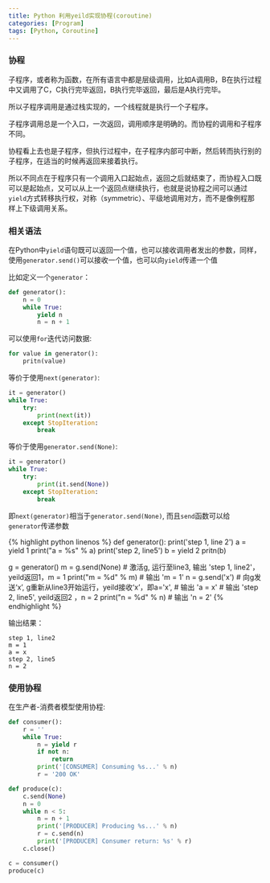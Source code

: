 ```yaml
---
title: Python 利用yeild实现协程(coroutine)
categories: [Program]
tags: [Python, Coroutine]
---
```


### 协程

子程序，或者称为函数，在所有语言中都是层级调用，比如A调用B，B在执行过程中又调用了C，C执行完毕返回，B执行完毕返回，最后是A执行完毕。

所以子程序调用是通过栈实现的，一个线程就是执行一个子程序。

子程序调用总是一个入口，一次返回，调用顺序是明确的。而协程的调用和子程序不同。

协程看上去也是子程序，但执行过程中，在子程序内部可中断，然后转而执行别的子程序，在适当的时候再返回来接着执行。

所以不同点在于程序只有一个调用入口起始点，返回之后就结束了，而协程入口既可以是起始点，又可以从上一个返回点继续执行，也就是说协程之间可以通过`yield`方式转移执行权，对称（symmetric）、平级地调用对方，而不是像例程那样上下级调用关系。

### 相关语法

在Python中`yield`语句既可以返回一个值，也可以接收调用者发出的参数，同样，使用`generator.send()`可以接收一个值，也可以向`yield`传递一个值

比如定义一个`generator`：

``` python
def generator():
    n = 0
    while True:
        yield n
        n = n + 1
```

可以使用`for`迭代访问数据: 

``` python
for value in generator():
    pritn(value)
```

等价于使用`next(generator)`:

``` python
it = generator()
while True:
    try:
        print(next(it))
    except StopIteration:
        break
```

等价于使用`generator.send(None)`:

``` python
it = generator()
while True:
    try:
        print(it.send(None))
    except StopIteration:
        break
```

即`next(generator)`相当于`generator.send(None)`, 而且`send`函数可以给`generator`传递参数

{% highlight python linenos %}
def generator():
    print('step 1, line 2')
    a = yield 1
    print("a = %s" % a)
    print('step 2, line5')
    b = yield 2
    pritn(b)

g = generator()
m = g.send(None)             # 激活g, 运行至line3, 输出 'step 1, line2'，yeild返回1，m = 1
print("m = %d" % m)          # 输出 'm = 1'
n = g.send('x')              # 向g发送‘x’, g重新从line3开始运行，yeild接收‘x’，即a='x', 
                             # 输出 'a = x'
                             # 输出 'step 2, line5', yeild返回2 ，n = 2
print("n = %d" % n)          # 输出 'n = 2'
{% endhighlight %}

输出结果：

    step 1, line2
    m = 1
    a = x
    step 2, line5
    n = 2

### 使用协程

在生产者-消费者模型使用协程:

``` python
def consumer():
    r = ''
    while True:
        n = yield r
        if not n:
            return
        print('[CONSUMER] Consuming %s...' % n)
        r = '200 OK'

def produce(c):
    c.send(None)
    n = 0
    while n < 5:
        n = n + 1
        print('[PRODUCER] Producing %s...' % n)
        r = c.send(n)
        print('[PRODUCER] Consumer return: %s' % r)
    c.close()

c = consumer()
produce(c)
```
